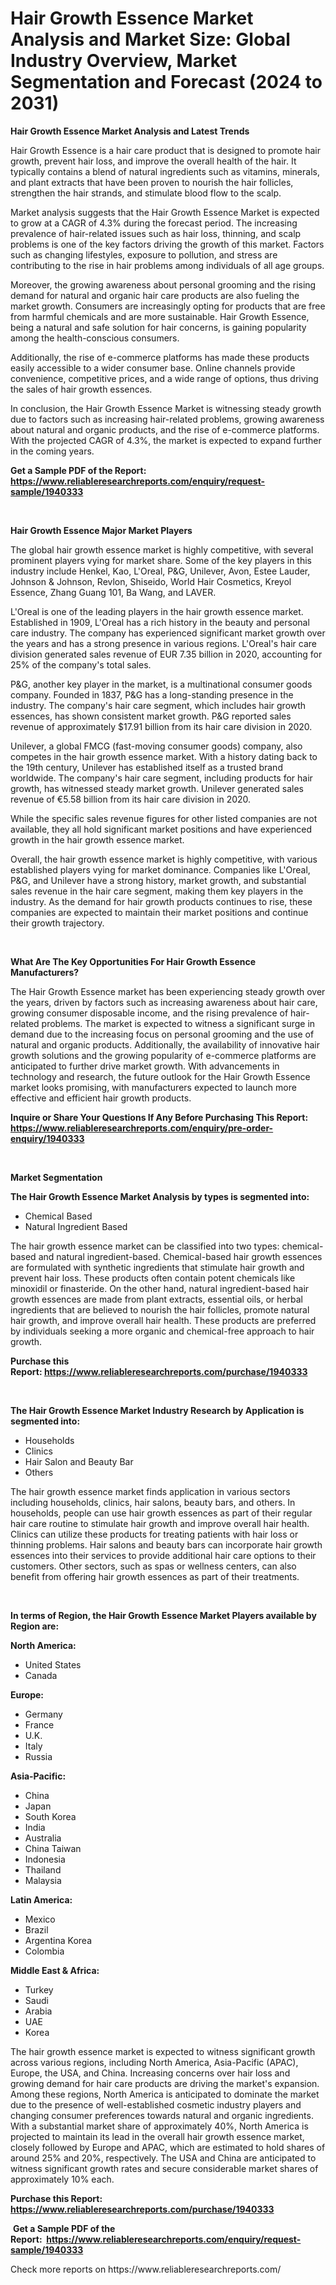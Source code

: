 <p><h1>Hair Growth Essence Market Analysis and Market Size: Global Industry Overview, Market Segmentation and Forecast (2024 to 2031)</h1></p><p><strong>Hair Growth Essence Market Analysis and Latest Trends</strong></p>
<p><p>Hair Growth Essence is a hair care product that is designed to promote hair growth, prevent hair loss, and improve the overall health of the hair. It typically contains a blend of natural ingredients such as vitamins, minerals, and plant extracts that have been proven to nourish the hair follicles, strengthen the hair strands, and stimulate blood flow to the scalp.</p><p>Market analysis suggests that the Hair Growth Essence Market is expected to grow at a CAGR of 4.3% during the forecast period. The increasing prevalence of hair-related issues such as hair loss, thinning, and scalp problems is one of the key factors driving the growth of this market. Factors such as changing lifestyles, exposure to pollution, and stress are contributing to the rise in hair problems among individuals of all age groups.</p><p>Moreover, the growing awareness about personal grooming and the rising demand for natural and organic hair care products are also fueling the market growth. Consumers are increasingly opting for products that are free from harmful chemicals and are more sustainable. Hair Growth Essence, being a natural and safe solution for hair concerns, is gaining popularity among the health-conscious consumers.</p><p>Additionally, the rise of e-commerce platforms has made these products easily accessible to a wider consumer base. Online channels provide convenience, competitive prices, and a wide range of options, thus driving the sales of hair growth essences.</p><p>In conclusion, the Hair Growth Essence Market is witnessing steady growth due to factors such as increasing hair-related problems, growing awareness about natural and organic products, and the rise of e-commerce platforms. With the projected CAGR of 4.3%, the market is expected to expand further in the coming years.</p></p>
<p><strong>Get a Sample PDF of the Report:&nbsp; <a href="https://www.reliableresearchreports.com/enquiry/request-sample/1940333">https://www.reliableresearchreports.com/enquiry/request-sample/1940333</a></strong></p>
<p>&nbsp;</p>
<p><strong>Hair Growth Essence Major Market Players</strong></p>
<p><p>The global hair growth essence market is highly competitive, with several prominent players vying for market share. Some of the key players in this industry include Henkel, Kao, L'Oreal, P&G, Unilever, Avon, Estee Lauder, Johnson & Johnson, Revlon, Shiseido, World Hair Cosmetics, Kreyol Essence, Zhang Guang 101, Ba Wang, and LAVER.</p><p>L'Oreal is one of the leading players in the hair growth essence market. Established in 1909, L'Oreal has a rich history in the beauty and personal care industry. The company has experienced significant market growth over the years and has a strong presence in various regions. L'Oreal's hair care division generated sales revenue of EUR 7.35 billion in 2020, accounting for 25% of the company's total sales.</p><p>P&G, another key player in the market, is a multinational consumer goods company. Founded in 1837, P&G has a long-standing presence in the industry. The company's hair care segment, which includes hair growth essences, has shown consistent market growth. P&G reported sales revenue of approximately $17.91 billion from its hair care division in 2020.</p><p>Unilever, a global FMCG (fast-moving consumer goods) company, also competes in the hair growth essence market. With a history dating back to the 19th century, Unilever has established itself as a trusted brand worldwide. The company's hair care segment, including products for hair growth, has witnessed steady market growth. Unilever generated sales revenue of €5.58 billion from its hair care division in 2020.</p><p>While the specific sales revenue figures for other listed companies are not available, they all hold significant market positions and have experienced growth in the hair growth essence market.</p><p>Overall, the hair growth essence market is highly competitive, with various established players vying for market dominance. Companies like L'Oreal, P&G, and Unilever have a strong history, market growth, and substantial sales revenue in the hair care segment, making them key players in the industry. As the demand for hair growth products continues to rise, these companies are expected to maintain their market positions and continue their growth trajectory.</p></p>
<p>&nbsp;</p>
<p><strong>What Are The Key Opportunities For Hair Growth Essence Manufacturers?</strong></p>
<p><p>The Hair Growth Essence market has been experiencing steady growth over the years, driven by factors such as increasing awareness about hair care, growing consumer disposable income, and the rising prevalence of hair-related problems. The market is expected to witness a significant surge in demand due to the increasing focus on personal grooming and the use of natural and organic products. Additionally, the availability of innovative hair growth solutions and the growing popularity of e-commerce platforms are anticipated to further drive market growth. With advancements in technology and research, the future outlook for the Hair Growth Essence market looks promising, with manufacturers expected to launch more effective and efficient hair growth products.</p></p>
<p><strong>Inquire or Share Your Questions If Any Before Purchasing This Report: <a href="https://www.reliableresearchreports.com/enquiry/pre-order-enquiry/1940333">https://www.reliableresearchreports.com/enquiry/pre-order-enquiry/1940333</a></strong></p>
<p>&nbsp;</p>
<p><strong>Market Segmentation</strong></p>
<p><strong>The Hair Growth Essence Market Analysis by types is segmented into:</strong></p>
<p><ul><li>Chemical Based</li><li>Natural Ingredient Based</li></ul></p>
<p><p>The hair growth essence market can be classified into two types: chemical-based and natural ingredient-based. Chemical-based hair growth essences are formulated with synthetic ingredients that stimulate hair growth and prevent hair loss. These products often contain potent chemicals like minoxidil or finasteride. On the other hand, natural ingredient-based hair growth essences are made from plant extracts, essential oils, or herbal ingredients that are believed to nourish the hair follicles, promote natural hair growth, and improve overall hair health. These products are preferred by individuals seeking a more organic and chemical-free approach to hair growth.</p></p>
<p><strong>Purchase this Report:&nbsp;<a href="https://www.reliableresearchreports.com/purchase/1940333">https://www.reliableresearchreports.com/purchase/1940333</a></strong></p>
<p>&nbsp;</p>
<p><strong>The Hair Growth Essence Market Industry Research by Application is segmented into:</strong></p>
<p><ul><li>Households</li><li>Clinics</li><li>Hair Salon and Beauty Bar</li><li>Others</li></ul></p>
<p><p>The hair growth essence market finds application in various sectors including households, clinics, hair salons, beauty bars, and others. In households, people can use hair growth essences as part of their regular hair care routine to stimulate hair growth and improve overall hair health. Clinics can utilize these products for treating patients with hair loss or thinning problems. Hair salons and beauty bars can incorporate hair growth essences into their services to provide additional hair care options to their customers. Other sectors, such as spas or wellness centers, can also benefit from offering hair growth essences as part of their treatments.</p></p>
<p>&nbsp;</p>
<p><strong>In terms of Region, the Hair Growth Essence Market Players available by Region are:</strong></p>
<p>
    <p> <strong> North America: </strong>
        <ul>
            <li>United States</li>
            <li>Canada</li>
        </ul>
        </p> 
    <p> <strong> Europe: </strong>
        <ul>
            <li>Germany</li>
            <li>France</li>
            <li>U.K.</li>
            <li>Italy</li>
            <li>Russia</li>
        </ul>
        </p> 
    <p> <strong> Asia-Pacific: </strong>
        <ul>
            <li>China</li>
            <li>Japan</li>
            <li>South Korea</li>
            <li>India</li>
            <li>Australia</li>
            <li>China Taiwan</li>
            <li>Indonesia</li>
            <li>Thailand</li>
            <li>Malaysia</li>
        </ul>
        </p> 
    <p> <strong> Latin America: </strong>
        <ul>
            <li>Mexico</li>
            <li>Brazil</li>
            <li>Argentina Korea</li>
            <li>Colombia</li>
        </ul>
        </p> 
    <p> <strong> Middle East & Africa: </strong>
        <ul>
            <li>Turkey</li>
            <li>Saudi</li>
            <li>Arabia</li>
            <li>UAE</li>
            <li>Korea</li>
        </ul>
    </p>
    </p>
<p><p>The hair growth essence market is expected to witness significant growth across various regions, including North America, Asia-Pacific (APAC), Europe, the USA, and China. Increasing concerns over hair loss and growing demand for hair care products are driving the market's expansion. Among these regions, North America is anticipated to dominate the market due to the presence of well-established cosmetic industry players and changing consumer preferences towards natural and organic ingredients. With a substantial market share of approximately 40%, North America is projected to maintain its lead in the overall hair growth essence market, closely followed by Europe and APAC, which are estimated to hold shares of around 25% and 20%, respectively. The USA and China are anticipated to witness significant growth rates and secure considerable market shares of approximately 10% each.</p></p>
<p><strong>Purchase this Report: <a href="https://www.reliableresearchreports.com/purchase/1940333">https://www.reliableresearchreports.com/purchase/1940333</a></strong></p>
<p>&nbsp;<strong>Get a Sample PDF of the Report:&nbsp;&nbsp;<a href="https://www.reliableresearchreports.com/enquiry/request-sample/1940333">https://www.reliableresearchreports.com/enquiry/request-sample/1940333</a></strong></p>
<p><strong></strong></p>
<p>Check more reports on https://www.reliableresearchreports.com/</p>